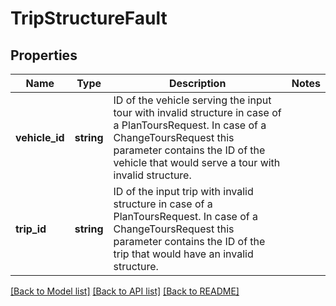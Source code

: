 # TripStructureFault

## Properties
Name | Type | Description | Notes
------------ | ------------- | ------------- | -------------
**vehicle_id** | **string** | ID of the vehicle serving the input tour with invalid structure in case of a PlanToursRequest. In case of a ChangeToursRequest this parameter contains the ID of the vehicle that would serve a tour with invalid structure. | 
**trip_id** | **string** | ID of the input trip with invalid structure in case of a PlanToursRequest. In case of a ChangeToursRequest this parameter contains the ID of the trip that would have an invalid structure. | 

[[Back to Model list]](../../README.md#documentation-for-models) [[Back to API list]](../../README.md#documentation-for-api-endpoints) [[Back to README]](../../README.md)


